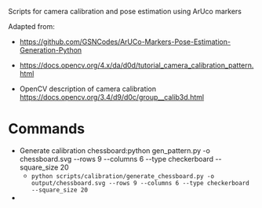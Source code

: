 Scripts for camera calibration and pose estimation using ArUco markers

Adapted from:
- https://github.com/GSNCodes/ArUCo-Markers-Pose-Estimation-Generation-Python
- https://docs.opencv.org/4.x/da/d0d/tutorial_camera_calibration_pattern.html

- OpenCV description of camera calibration
  https://docs.opencv.org/3.4/d9/d0c/group__calib3d.html
# Commands
- Generate calibration chessboard:python gen_pattern.py -o chessboard.svg --rows 9 --columns 6 --type checkerboard --square_size 20
  - `python scripts/calibration/generate_chessboard.py -o output/chessboard.svg --rows 9 --columns 6 --type checkerboard --square_size 20`
- 
